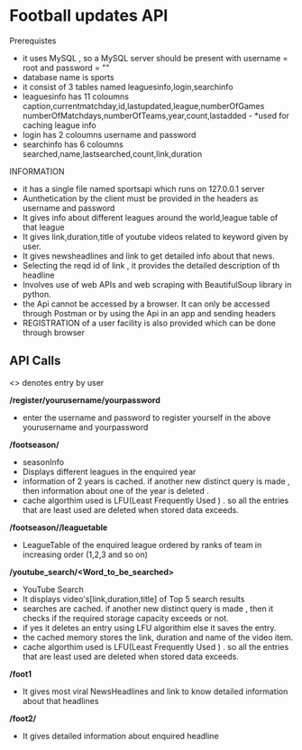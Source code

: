 # Football updates API

Prerequistes
- it uses MySQL , so a MySQL server should be present with username = root and password = ""
- database name is sports
- it consist of 3 tables named leaguesinfo,login,searchinfo 
- leaguesinfo has 11 coloumns caption,currentmatchday,id,lastupdated,league,numberOfGames
  numberOfMatchdays,numberOfTeams,year,count,lastadded - *used for caching league info
- login has 2 coloumns username and password
- searchinfo has  6 coloumns searched,name,lastsearched,count,link,duration

INFORMATION
- it has a single file named sportsapi which runs on 127.0.0.1 server 
- Aunthetication by the client must be provided in the headers as username and password
- It gives info about different leagues around the world,league table of that league  
- It gives link,duration,title of youtube videos related to keyword given by user. 
- It gives newsheadlines and link to get detailed info about that news.
- Selecting the reqd id of link , it provides the detailed description of th headline 
- Involves use of web APIs and web scraping with BeautifulSoup library in python.
- the Api cannot be accessed by a browser. It can only be accessed through Postman or by using the Api in an app and 
  sending headers
- REGISTRATION of a user facility is also provided which can be done through browser
## API Calls
<> denotes entry by user 

**/register/yourusername/yourpassword**
- enter the username and password to register yourself in the above yourusername and yourpassword
 
**/footseason/<year>**
- seasonInfo
- Displays different leagues in the enquired year
- information of 2 years is cached. if another new distinct query is made , then information about one of the year is deleted .
- cache algorthim used is LFU(Least Frequently Used ) . so all the entries that are least used are deleted when stored data exceeds. 

**/footseason/<season id>/leaguetable**
- LeagueTable of the enquired league ordered by ranks of team in increasing order (1,2,3 and so on)


**/youtube_search/<Word_to_be_searched>**
- YouTube Search  
- It displays video's[link,duration,title] of Top 5 search results 
- searches are cached. if another new distinct query is made , then it checks if the required storage capacity exceeds or not.
- if yes it deletes an entry using LFU algorithim else it saves the entry.
- the cached memory stores the link, duration and name of the video item.
- cache algorthim used is LFU(Least Frequently Used ) . so all the entries that are least used are deleted when stored data exceeds. 


**/foot1**
- It gives most viral NewsHeadlines and link to know detailed information about that headlines 

**/foot2/<headline id>**
- It gives detailed information about enquired headline